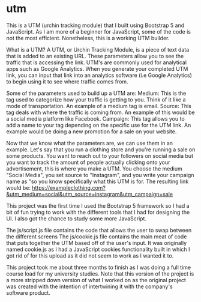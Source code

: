 # utm
This is a UTM (urchin tracking module) that I built using Bootstrap 5 and JavaScript. As I am more of a beginner for JavaScript, some of the code is not the most efficient. Nonetheless, this is a working UTM builder.

What is a UTM? A UTM, or Urchin Tracking Module, is a piece of text data that is added to an existing URL. These parameters allow you to see the traffic that is accessing the link. UTM's are commonly used for analytical apps such as Google Analytics. When you generate your completed UTM link, you can input that link into an analytics software (i.e Google Analytics) to begin using it to see where traffic comes from.

Some of the parameters used to build up a UTM are: Medium: This is the tag used to categorize how your traffic is getting to you. Think of it like a mode of transportation. An example of a medium tag is email. Source: This tag deals with where the traffic is coming from. An example of this would be a social media platform like Facebook. Campaign: This tag allows you to add a name to your tag depending on the specific use for the UTM link. An example would be doing a new promotion for a sale on your website.

Now that we know what the parameters are, we can use them in an example. Let's say that you run a clothing store and you're running a sale on some products. You want to reach out to your followers on social media but you want to track the amount of people actually clicking onto your advertisement, this is where you make a UTM. You choose the medium "Social Media", you set source to "Instagram", and you write your campaign name as "so you know specifically what this UTM is for. The resulting link would be: https://exampleclothing.com?&utm_medium=social&utm_source=instagram&utm_campaign=sale

This project was the first time I used the Bootstrap 5 framework so I had a bit of fun trying to work with the different tools that I had for designing the UI. I also got the chance to study some more JavaScript.

The js/script.js file contains the code that allows the user to swap between the different screens The js/cookie.js file contains the main meat of code that puts together the UTM based off of the user's input. It was originally named cookie.js as I had a JavaScript cookies functionality built in which I got rid of for this upload as it did not seem to work as I wanted it to.

This project took me about three months to finish as I was doing a full time course load for my university studies. Note that this version of the project is a more stripped down version of what I worked on as the original project was created with the intention of intertwining it with the company's software product.
